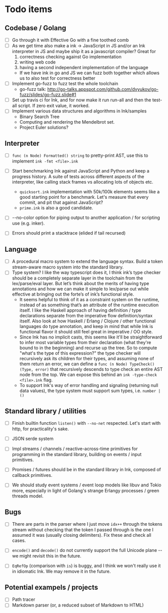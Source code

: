 # Todo items

## Codebase / Golang

- [ ] Go through it with Effective Go with a fine toothed comb
- [ ] As we get time also make a ink -> JavaScript in JS and/or an Ink interpreter in JS and maybe ship it as a javascript compiler? Great for
    1. correctness checking against Go implementation
    2. writing web code
    3. having a second independent implementation of the language
    - If we have ink in go and JS we can fuzz both together which allows us to also test for correctness better
- [ ] Implement go-fuzz to fuzz test the whole toolchain
    - go-fuzz talk: http://go-talks.appspot.com/github.com/dvyukov/go-fuzz/slides/go-fuzz.slide#1
- [ ] Set up travis ci for Ink, and for now make it run run-all and then the test-all script. If zero exit value, it worked.
- [ ] Implement various data structures and algorithms in Ink/samples
    - Binary Search Tree
    - Computing and rendering the Mendelbrot set.
    - Project Euler solutions?


## Interpreter

- [ ] `func (n Node) Formatted() string` to pretty-print AST, use this to implement `ink -fmt <file>.ink`
- [ ] Start benchmarking Ink against JavaScript and Python and keep a progress history. A suite of tests across different aspects of the interpreter, like calling stack frames vs allocating lots of objects etc.
    - `quicksort.ink` implementation with 50k/100k elements seems like a good starting point for a benchmark. Let's measure that every commit, and pit that against JavaScript?
    - `prime.ink` is also a good candidate.
- [ ] --no-color option for piping output to another application / for scripting use (e.g. inker).
- [ ] Errors should print a stacktrace (elided if tail recursed)


## Language

- [ ] A procedural macro system to extend the language syntax. Build a token stream-aware macro system into the standard library.
- [ ] Type system? I like the way typescript does it, I think ink’s type checker should be a completely separate layer in the toolchain from the lex/parse/eval layer. But let’s think about the merits of having type annotations and how we can make it simple to lex/parse out while effective at bringing out the forte’s of ink’s functional style.
    - It seems helpful to think of it as a constraint system on the runtime, instead of as something that’s an attribute of the runtime execution itself. I like the Haskell approach of having definition / type declarations separate from the imperative flow definition/syntax itself. Also look at how Haskell / Erlang / Clojure / other functional languages do type annotation, and keep in mind that while Ink is functional flavor it should still feel great in imperative / OO style.
    - Since Ink has no implicit casts, this seems like it'll be straightforward to infer most variable types from their declaration (what they're bound to in the beginning) and recurse up the tree. So to compute "what's the type of this expression?" the type checker will recursively ask its children for their types, and assuming none of them return an error, we can define a `func (n Node) TypeCheck() (Type, error)` that recursively descends to type check an entire AST node from the top. We can expose this behind an `ink -type-check <file>.ink` flag.
    - To support Ink's way of error handling and signaling (returning null data values), the type system must support sum types, i.e. `number | ()`

## Standard library / utilities

- [ ] Finish builtin function `listen()` with `--no-net` respected. Let's start with http, for practicality's sake.
- [ ] JSON serde system
- [ ] Impl streams / channels / reactive-across-time primitives for programming in the standard library, building on events / input primitives.
- [ ] Promises / futures should be in the standard library in Ink, composed of callback primitives.
- [ ] We should study event systems / event loop models like libuv and Tokio more, especially in light of Golang's strange Erlangy processes / green threads model.


## Bugs

- [ ] There are parts in the parser where I just move `idx++` through the tokens stream without checking that the token I passed through is the one I assumed it was (usually closing delimiters). Fix these and check all cases.
- [ ] `encode()` and `decode()` do not currently support the full Unicode plane -- we might revisit this in the future.
- [ ] `EqRefOp` (comparison with `is`) is buggy, and I think we won't really use it in idiomatic Ink. We may remove it in the future.


## Potential exampels / projects

- [ ] Path tracer
- [ ] Markdown parser (or, a reduced subset of Markdown to HTML)
